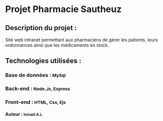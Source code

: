 # Projet Pharmacie Sautheuz

## Description du projet : 

Site web intranet permettant aux pharmaciens de gérer les patients, leurs ordonnances ainsi que les médicaments en stock.

## Technologies utilisées :

### Base de données : <span style="font-size: smaller;">MySql</span>
### Back-end : <span style="font-size: smaller;">Node.Js, Express</span>
### Front-end : <span style="font-size: smaller;">HTML, Css, Ejs</span>


#### Auteur : <span style="font-size: smaller;">Ismaël A.L</span>
